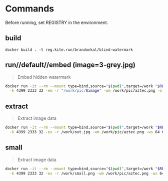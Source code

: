 # Commands

Before running, set REGISTRY in the environment.

## build

```
docker build . -t reg.kite.run/brandonkal/blind-watermark
```

## run//default//embed (image=3-grey.jpg)

> Embed hidden watermark

```sh
docker run -it --rm --mount type=bind,source="$(pwd)",target=/work "$REGISTRY/brandonkal/blind-watermark" \
  -k 4399 2333 32 -em -r "/work/pic/$image" -wm /work/pic/aztec.png -o /work/out.jpg -s
```

## extract

> Extract image data

```sh
docker run -it --rm --mount type=bind,source="$(pwd)",target=/work "$REGISTRY/brandonkal/blind-watermark" \
  -k 4399 2333 32 -ex -r /work/out.jpg -wm /work/pic/aztec.png -ws 64 64 -o /work/out_wm.png -s
```

## small

> Extract image data

```sh
docker run -it --rm --mount type=bind,source="$(pwd)",target=/work "$REGISTRY/brandonkal/blind-watermark" \
  -k 4399 2333 32 -ex -r /work/small.png -wm /work/pic/aztec.png -ws 64 64 -o /work/out_wm_small.png -s
```
